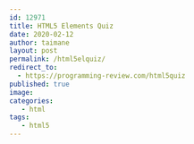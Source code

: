 ```yaml
---
id: 12971
title: HTML5 Elements Quiz
date: 2020-02-12
author: taimane
layout: post
permalink: /html5elquiz/
redirect_to:
  - https://programming-review.com/html5quiz
published: true
image: 
categories: 
   - html
tags:
   - html5
---
```

